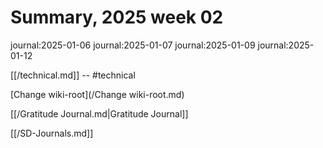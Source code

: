 # Summary, 2025 week 02

journal:2025-01-06
journal:2025-01-07
journal:2025-01-09
journal:2025-01-12

[[/technical.md]] -- #technical

[Change wiki-root](/Change wiki-root.md)

[[/Gratitude Journal.md|Gratitude Journal]]

[[/SD-Journals.md]] 


